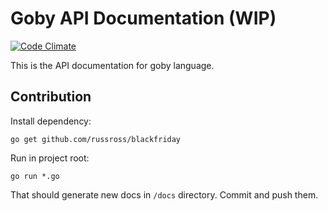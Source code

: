 # Goby API Documentation (WIP)

[![Code Climate](https://codeclimate.com/github/goby-lang/api.doc/badges/gpa.svg)](https://codeclimate.com/github/goby-lang/api.doc)

This is the API documentation for goby language.

## Contribution

Install dependency:

```nohighlight
go get github.com/russross/blackfriday
```

Run in project root:

```nohighlight
go run *.go
```

That should generate new docs in `/docs` directory. Commit and push them.
